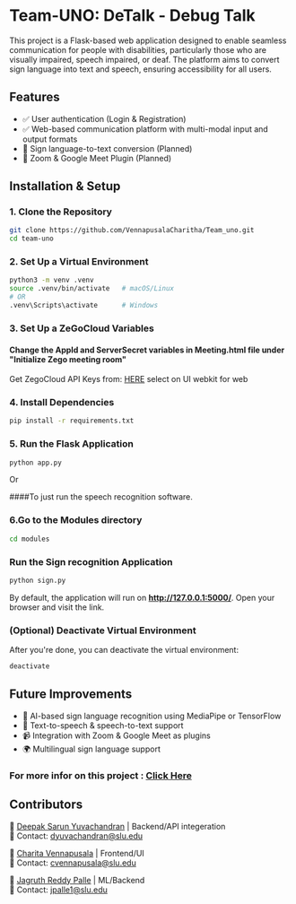 # Team-UNO: DeTalk - Debug Talk

This project is a Flask-based web application designed to enable seamless communication for people with disabilities, particularly those who are visually impaired, speech impaired, or deaf. The platform aims to convert sign language into text and speech, ensuring accessibility for all users.

## Features

- ✅ User authentication (Login & Registration)
- ✅ Web-based communication platform with multi-modal input and output formats
- 🚀 Sign language-to-text conversion (Planned)
- 🔌 Zoom & Google Meet Plugin (Planned)

## Installation & Setup

### 1. Clone the Repository

```bash
git clone https://github.com/VennapusalaCharitha/Team_uno.git
cd team-uno
```


### 2. Set Up a Virtual Environment

```bash
python3 -m venv .venv  
source .venv/bin/activate   # macOS/Linux  
# OR  
.venv\Scripts\activate      # Windows  
```

### 3. Set Up a ZeGoCloud Variables

#### Change the AppId and ServerSecret variables in Meeting.html file under "Initialize Zego meeting room"

Get ZegoCloud API Keys from: [HERE](https://shorturl.at/vVnCB)
select on UI webkit for web
  
### 4. Install Dependencies

```bash
pip install -r requirements.txt

```

### 5. Run the Flask Application

```bash
python app.py
```

Or

####To just run the speech recognition software.

### 6.Go to the Modules directory

```bash
cd modules
```

### Run the Sign recognition Application

```bash
python sign.py
```

By default, the application will run on **http://127.0.0.1:5000/**. Open your browser and visit the link.

### (Optional) Deactivate Virtual Environment

After you're done, you can deactivate the virtual environment:

```bash
deactivate
```

## Future Improvements

- 🧠 AI-based sign language recognition using MediaPipe or TensorFlow
- 📢 Text-to-speech & speech-to-text support
- 📹 Integration with Zoom & Google Meet as plugins
- 🌍 Multilingual sign language support

### For more infor on this project : [Click Here](https://docs.google.com/presentation/d/1VOm9DjBjWfPdgVVm_a4vRC1LXsjxXJi9orY-LLXJryA/edit?usp=sharing)

## Contributors

👤 [Deepak Sarun Yuvachandran](https://github.com/DeeapakSarun) | Backend/API integeration <br>
📧 Contact: dyuvachandran@slu.edu 

👤 [Charita Vennapusala](https://github.com/VennapusalaCharitha) | Frontend/UI <br>
📧 Contact: cvennapusala@slu.edu  

👤 [Jagruth Reddy Palle](https://github.com/jagruthreddy) | ML/Backend <br>
📧 Contact: jpalle1@slu.edu  
